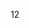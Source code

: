<script type="text/javascript" src="http://cdn.mathjax.org/mathjax/latest/MathJax.js?config=default"></script>

$$12$$

